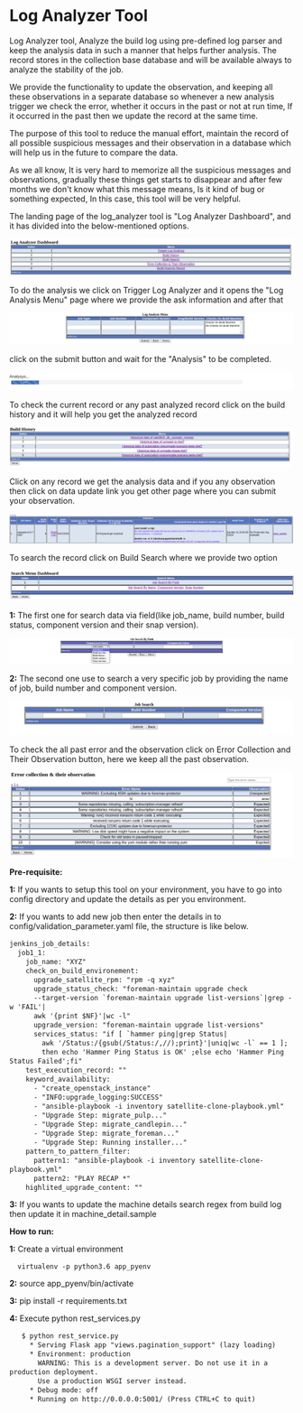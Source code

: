 # Log Analyzer Tool

Log Analyzer tool, Analyze the build log using pre-defined log parser and keep the analysis data in such a manner that helps further analysis. The record stores in the collection base database and will be available always to analyze the stability of the job.

We provide the functionality to update the observation, and keeping all these observations in a separate database so whenever a new analysis trigger
we check the error, whether it occurs in the past or not at run time, If it occurred in the past then we update the record at the same time.

The purpose of this tool to reduce the manual effort, maintain the record of all possible suspicious messages and their observation in a database
which will help us in the future to compare the data.

As we all know, It is very hard to memorize all the suspicious messages and observations, gradually these things get starts to disappear and after few months we don't know what this message means,
Is it kind of bug or something expected, In this case, this tool will be very helpful.

The landing page of the log_analyzer tool is "Log Analyzer Dashboard", and it has divided into the below-mentioned options.

![picture](dashboard/static/img/landing_page.png)

To do the analysis we click on Trigger Log Analyzer and it opens the "Log Analysis Menu" page where we provide the ask information and after that

![picture](dashboard/static/img/analysis_menu.png)

click on the submit button and wait for the "Analysis" to be completed.

![picture](dashboard/static/img/analysis.png)

To check the current record or any past analyzed record click on the build history and it will help you get the analyzed record

![picture](dashboard/static/img/Job_type.png)

Click on any record we get the analysis data and if you any observation then click on data update link you get other page where you can submit your observation. 

![picture](dashboard/static/img/analysis_report.png)

To search the record click on Build Search where we provide two option

![picture](dashboard/static/img/search_menu_dashboard.png)

   **1:** The first one for search data via field(like job_name, build number, build status, component version and their snap version).
    
   ![picture](dashboard/static/img/search_by_field.png)
 
   **2:** The second one use to search a very specific job by providing the name of job, build number and component version.

   ![picture](dashboard/static/img/search_a_specific_record.png)

To check the all past error and the observation click on Error Collection and Their Observation button, here we keep all the past observation.

![picture](dashboard/static/img/error_collection_and_observation.png)


**Pre-requisite:**

   **1:** If you wants to setup this tool on your environment, you have to go into config directory and update the details as per you environment.

   **2:** If you wants to add new job then enter the details in to config/validation_parameter.yaml file, the structure is like below.

    jenkins_job_details:
      job1_1:
        job_name: "XYZ"
        check_on_build_environement:
          upgrade_satellite_rpm: "rpm -q xyz"
          upgrade_status_check: "foreman-maintain upgrade check
          --target-version `foreman-maintain upgrade list-versions`|grep -w 'FAIL'|
          awk '{print $NF}'|wc -l"
          upgrade_version: "foreman-maintain upgrade list-versions"
          services_status: "if [ `hammer ping|grep Status|
            awk '/Status:/{gsub(/Status:/,//);print}'|uniq|wc -l` == 1 ];
            then echo 'Hammer Ping Status is OK' ;else echo 'Hammer Ping Status Failed';fi"
        test_execution_record: ""
        keyword_availability:
          - "create_openstack_instance"
          - "INFO:upgrade_logging:SUCCESS"
          - "ansible-playbook -i inventory satellite-clone-playbook.yml"
          - "Upgrade Step: migrate_pulp..."
          - "Upgrade Step: migrate_candlepin..."
          - "Upgrade Step: migrate_foreman..."
          - "Upgrade Step: Running installer..."
        pattern_to_pattern_filter:
          pattern1: "ansible-playbook -i inventory satellite-clone-playbook.yml"
          pattern2: "PLAY RECAP *"
        highlited_upgrade_content: ""

   **3:** If you wants to update the machine details search regex from build log then update it in machine_detail.sample 

**How to run:**

   **1:** Create a virtual environment 

      virtualenv -p python3.6 app_pyenv
      
   **2:** source app_pyenv/bin/activate
   
   **3:** pip install -r requirements.txt
   
   **4:** Execute python rest_services.py

       $ python rest_service.py 
         * Serving Flask app "views.pagination_support" (lazy loading)
         * Environment: production
           WARNING: This is a development server. Do not use it in a production deployment.
           Use a production WSGI server instead.
         * Debug mode: off
         * Running on http://0.0.0.0:5001/ (Press CTRL+C to quit)
   

